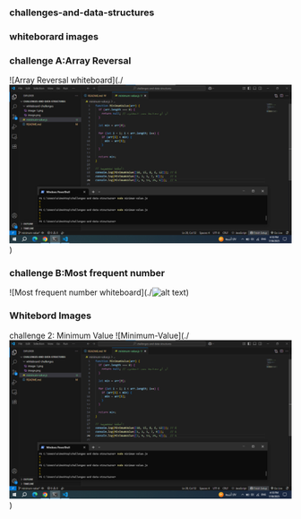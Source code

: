 ### challenges-and-data-structures
### whiteborard images

### challenge A:Array Reversal
![Array Reversal whiteboard](./![alt text](image.png))


### challenge B:Most frequent number
![Most frequent number whiteboard](./![alt text](image-1.png))

### Whitebord Images
challenge 2: Minimum Value
![Minimum-Value](./![alt text](image.png))